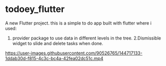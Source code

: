 # todoey_flutter

A new Flutter project.
this is a simple to do app built with flutter where i used: 
1. provider package to use data in different levels in the tree.
2.Dismissible widget to slide and delete tasks when done. 


https://user-images.githubusercontent.com/90526765/144717133-1ddab30d-f815-4c3c-bc4a-42fea02dc51c.mp4

